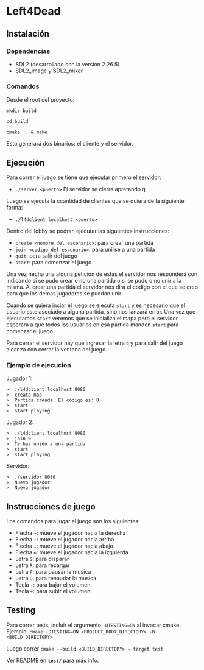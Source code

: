 # Left4Dead

## Instalación

### Dependencias

* SDL2 (desarrollado con la version 2.26.5)
* SDL2_image y SDL2_mixer

### Comandos

Desde el root del proyecto:

`mkdir build`

`cd build`

`cmake .. & make`

Esto generará dos binarios: el cliente y el servidor.

## Ejecución

Para correr el juego se tiene que ejecutar primero el servidor:
* `./server <puerto>`
El servidor se cierra apretando q

Luego se ejecuta la ccantidad de clientes que se quiera de la siguiente forma:
* `./l4dclient localhost <puerto>`

Dentro del lobby se podran ejecutar las siguientes instrucciones:
* `create <nombre del escenario>`: para crear una partida
* `join <codigo del escenario>`: para unirse a una partida
* `quit`: para salir del juego
* `start`: para comenzar el juego

Una vez hecha una alguna petición de estas el servidor nos responderá con indicando si se pudo crear o no una partida o si se pudo o no unir a la misma. Al crear una partida el servidor nos dirá el codigo con el que se creo para que los demas jugadores se puedan unir.

Cuando se quiera inciar el juego se ejecuta `start` y es necesario que el usuario este asociado a alguna partida, sino nos lanzará error. Una vez que ejecutamos `start` veremos que se inicializa el mapa pero el servidor esperara a que todos los usuarios en esa partida manden `start` para comenzar el juego. 

Para cerrar el servidor hay que ingresar la letra `q` y para salir del juego alcanza con cerrar la ventana del juego.

### Ejemplo de ejecucion
Jugador 1:
```
>  ./l4dclient localhost 8080
>  create map
>  Partida creada. El codigo es: 0
>  start
>  start playing
```

Jugador 2:
```
>  ./l4dclient localhost 8080
>  join 0
>  Te has unido a una partida
>  start
>  start playing
```

Servidor:
```
>  ./servidor 8080
>  Nuevo jugador
>  Nuevo jugador
```

## Instrucciones de juego

Los comandos para jugar al juego son los siguientes:

* Flecha `→`: mueve el jugador hacia la derecha
* Flecha `↑`: mueve el jugador hacia arriba
* Flecha `↓`: mueve el jugador hacia abajo
* Flecha `←`: mueve el jugador hacia la izquierda 
* Letra `S`: para disparar
* Letra `R`: para recargar
* Letra `P`: para pausar la musica
* Letra `O`: para renaudar la musica
* Tecla `-`: para bajar el volumen
* Tecla `+`: para subir el volumen 

## Testing

Para correr tests, incluir el argumento `-DTESTING=ON` al invocar cmake. Ejemplo: `cmake -DTESTING=ON <PROJECT_ROOT_DIRECTORY> -B <BUILD_DIRECTORY>`

Luego correr `cmake --build <BUILD_DIRECTORY> --target test`

Ver README en **`test/`** para más info.